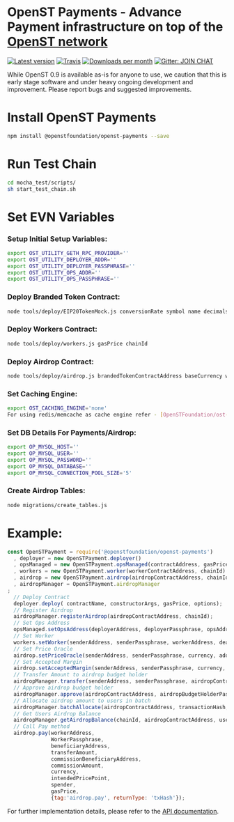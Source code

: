 # OpenST Payments - Advance Payment infrastructure on top of the [OpenST network](https://simpletoken.org)

[![Latest version](https://img.shields.io/npm/v/@openstfoundation/openst-payments.svg?maxAge=3600)](https://www.npmjs.com/package/@openstfoundation/openst-payments)
[![Travis](https://img.shields.io/travis/OpenSTFoundation/openst-payments.svg?maxAge=600)](https://travis-ci.org/OpenSTFoundation/openst-payments)
[![Downloads per month](https://img.shields.io/npm/dm/@openstfoundation/openst-payments.svg?maxAge=3600)](https://www.npmjs.com/package/@openstfoundation/openst-payments)
[![Gitter: JOIN CHAT](https://img.shields.io/badge/gitter-JOIN%20CHAT-brightgreen.svg)](https://gitter.im/OpenSTFoundation/SimpleToken)

While OpenST 0.9 is available as-is for anyone to use, we caution that this is early stage software and under heavy ongoing development and improvement. Please report bugs and suggested improvements.

# Install OpenST Payments

```bash
npm install @openstfoundation/openst-payments --save
```

# Run Test Chain

```bash
cd mocha_test/scripts/
sh start_test_chain.sh
```

# Set EVN Variables

### Setup Initial Setup Variables:

```bash
export OST_UTILITY_GETH_RPC_PROVIDER=''
export OST_UTILITY_DEPLOYER_ADDR=''
export OST_UTILITY_DEPLOYER_PASSPHRASE=''
export OST_UTILITY_OPS_ADDR=''
export OST_UTILITY_OPS_PASSPHRASE=''
```

### Deploy Branded Token Contract:

```bash
node tools/deploy/EIP20TokenMock.js conversionRate symbol name decimals gasPrice
```

### Deploy Workers Contract:

```bash
node tools/deploy/workers.js gasPrice chainId
```

### Deploy Airdrop Contract:

```bash
node tools/deploy/airdrop.js brandedTokenContractAddress baseCurrency workerContractAddress airdropBudgetHolder gasPrice chainId
```

### Set Caching Engine:

```bash
export OST_CACHING_ENGINE='none'
For using redis/memcache as cache engine refer - [OpenSTFoundation/ost-price-oracle](https://github.com/OpenSTFoundation/ost-price-oracle)
```

### Set DB Details For Payments/Airdrop:

```bash
export OP_MYSQL_HOST=''
export OP_MYSQL_USER=''
export OP_MYSQL_PASSWORD=''
export OP_MYSQL_DATABASE=''
export OP_MYSQL_CONNECTION_POOL_SIZE='5'
```

### Create Airdrop Tables:

```bash
node migrations/create_tables.js 
```

# Example:
```js
const OpenSTPayment = require('@openstfoundation/openst-payments')
  , deployer = new OpenSTPayment.deployer()
  , opsManaged = new OpenSTPayment.opsManaged(contractAddress, gasPrice, chainId)
  , workers = new OpenSTPayment.worker(workerContractAddress, chainId)
  , airdrop = new OpenSTPayment.airdrop(airdropContractAddress, chainId)
  , airdropManager = OpenSTPayment.airdropManager
;  
  // Deploy Contract
  deployer.deploy( contractName, constructorArgs, gasPrice, options);
  // Register Airdrop
  airdropManager.registerAirdrop(airdropContractAddress, chainId);
  // Set Ops Address
  opsManaged.setOpsAddress(deployerAddress, deployerPassphrase, opsAddress, options);
  // Set Worker
  workers.setWorker(senderAddress, senderPassphrase, workerAddress, deactivationHeight, gasPrice, options);
  // Set Price Oracle
  airdrop.setPriceOracle(senderAddress, senderPassphrase, currency, address, gasPrice, options);
  // Set Accepted Margin
  airdrop.setAcceptedMargin(senderAddress, senderPassphrase, currency, acceptedMargin, gasPrice, options);
  // Transfer Amount to airdrop budget holder
  airdropManager.transfer(senderAddress, senderPassphrase, airdropContractAddress, amount, gasPrice, chainId, options);
  // Approve airdrop budget holder
  airdropManager.approve(airdropContractAddress, airdropBudgetHolderPassphrase, gasPrice, chainId, options);
  // Allocate airdrop amount to users in batch
  airdropManager.batchAllocate(airdropContractAddress, transactionHash, airdropUsers, chainId);
  // Get Users Airdrop Balance
  airdropManager.getAirdropBalance(chainId, airdropContractAddress, userAddresses);
  // Call Pay method
  airdrop.pay(workerAddress,
              WorkerPassphrase,
              beneficiaryAddress,
              transferAmount,
              commissionBeneficiaryAddress,
              commissionAmount,
              currency,
              intendedPricePoint,
              spender,
              gasPrice,
              {tag:'airdrop.pay', returnType: 'txHash'});
```

For further implementation details, please refer to the [API documentation](https://openstfoundation.github.io/openst-payments/).
